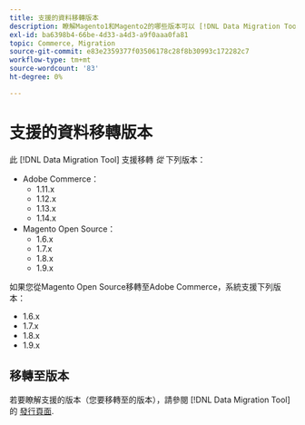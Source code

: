 ```yaml
---
title: 支援的資料移轉版本
description: 瞭解Magento1和Magento2的哪些版本可以 [!DNL Data Migration Tool] 支援。
exl-id: ba6398b4-66be-4d33-a4d3-a9f0aaa0fa81
topic: Commerce, Migration
source-git-commit: e83e2359377f03506178c28f8b30993c172282c7
workflow-type: tm+mt
source-wordcount: '83'
ht-degree: 0%

---
```


# 支援的資料移轉版本

此 [!DNL Data Migration Tool] 支援移轉 _從_ 下列版本：

* Adobe Commerce：
   * 1.11.x
   * 1.12.x
   * 1.13.x
   * 1.14.x
* Magento Open Source：
   * 1.6.x
   * 1.7.x
   * 1.8.x
   * 1.9.x

如果您從Magento Open Source移轉至Adobe Commerce，系統支援下列版本：

* 1.6.x
* 1.7.x
* 1.8.x
* 1.9.x

## 移轉至版本

若要瞭解支援的版本（您要移轉至的版本），請參閱 [!DNL Data Migration Tool]的 [發行頁面](https://github.com/magento/data-migration-tool/releases).
